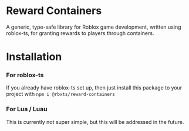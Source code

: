 # Reward Containers
A generic, type-safe library for Roblox game development, written using roblox-ts, for granting rewards to players through containers.

# Installation
### For roblox-ts
If you already have roblox-ts set up, then just install this package to your project with `npm i @rbxts/reward-containers`

### For Lua / Luau
This is currently not super simple, but this will be addressed in the future.
